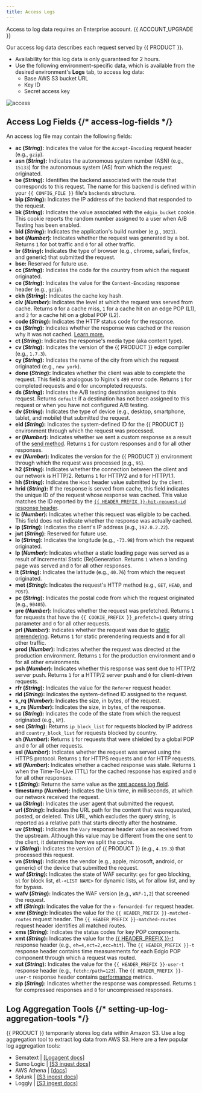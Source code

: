 ```yaml
---
title: Access Logs
---
```


<Callout type="info">

Access to log data requires an Enterprise account. {{ ACCOUNT_UPGRADE }}

</Callout>

Our access log data describes each request served by {{ PRODUCT }}.

- Availability for this log data is only guaranteed for 2 hours.
- Use the following environment-specific data, which is available from the desired environment's **Logs** tab, to access log data:
  - Base AWS S3 bucket URL
  - Key ID
  - Secret access key

![access](/images/logs/access.png)

## Access Log Fields {/* access-log-fields */}

An access log file may contain the following fields:

- **ac (_String_):** <a id="ac" /> Indicates the value for the `Accept-Encoding` request header (e.g., `gzip`).
- **asn (_String_):** <a id="asn" /> Indicates the autonomous system number (ASN) (e.g., `15133`) for the autonomous system (AS) from which the request originated.
- **be (_String_):** <a id="be" /> Identifies the backend associated with the route that corresponds to this request. The name for this backend is defined within your `{{ CONFIG_FILE }}` file's `backends` structure.
- **bip (_String_):** <a id="bip" /> Indicates the IP address of the backend that responded to the request.
- **bk (_String_):** <a id="bk" /> Indicates the value associated with the `edgio_bucket` cookie. This cookie reports the random number assigned to a user when A/B Testing has been enabled.
- **bld (_String_):** <a id="bld" /> Indicates the application's build number (e.g., `1021`).
- **bot (_Number_):** <a id="bot" /> Indicates whether the request was generated by a bot. Returns `1` for bot traffic and `0` for all other traffic.
- **br (_String_):** <a id="br" /> Indicates the type of browser (e.g., chrome, safari, firefox, and generic) that submitted the request.
- **bse:** <a id="bse" /> Reserved for future use.
- **cc (_String_):** <a id="cc" /> Indicates the code for the country from which the request originated.
- **ce (_String_):** <a id="ce" /> Indicates the value for the `Content-Encoding` response header (e.g., `gzip`).
- **ckh (_String_):** <a id="ckh" /> Indicates the cache key hash.
- **clv (_Number_):** <a id="clv" /> Indicates the level at which the request was served from cache. Returns `0` for a cache miss, `1` for a cache hit on an edge POP (L1), and `2` for a cache hit on a global POP (L2).
- **code (_String_):** <a id="code" /> Indicates the HTTP status code for the response.
- **cs (_String_):** <a id="cs" /> Indicates whether the response was cached or the reason why it was not cached. <Condition version="<=6">[Learn more.](/guides/performance/caching#why-is-my-response-not-being-cached)</Condition>
- **ct (_String_):** <a id="ct" /> Indicates the response's media type (aka content type).
- **cv (_String_):** <a id="cv" /> Indicates the version of the {{ PRODUCT }} edge compiler (e.g., `1.7.3`).
- **cy (_String_):** <a id="cy" /> Indicates the name of the city from which the request originated (e.g., `new york`).
- **done (_String_):** <a id="done" /> Indicates whether the client was able to complete the request. This field is analogous to Nginx's `499` error code. Returns `1` for completed requests and `0` for uncompleted requests.
- **ds (_String_):** <a id="ds" /> Indicates the A/B testing destination assigned to this request. Returns `default` if a destination has not been assigned to this request or when you have not configured A/B testing.
- **dv (_String_):** <a id="dv" /> Indicates the type of device (e.g., desktop, smartphone, tablet, and mobile) that submitted the request.
- **eid (_String_):** <a id="eid" /> Indicates the system-defined ID for the {{ PRODUCT }} environment through which the request was processed.
- **er (_Number_):** <a id="er" /> Indicates whether we sent a custom response as a result of the [send method](/guides/performance/cdn_as_code#route-execution). Returns `1` for custom responses and `0` for all other responses.
- **ev (_Number_):** <a id="ev" /> Indicates the version for the {{ PRODUCT }} environment through which the request was processed (e.g., `95`).
- **h2 (_String_):** <a id="h2" /> Indicates whether the connection between the client and our network is HTTP/2. Returns `1` for HTTP/2 and `0` for HTTP/1.1.
- **hh (_String_):** <a id="hh" /> Indicates the `Host` header value submitted by the client.
- **hrid (_String_):** <a id="hrid" /> If the response is served from cache, this field indicates the unique ID of the request whose response was cached. This value matches the ID reported by the [`{{ HEADER_PREFIX }}-hit-request-id` response header](/guides/performance/response#reserved-response-headers).
- **ic (_Number_):** <a id="ic" /> Indicates whether this request was eligible to be cached. This field does not indicate whether the response was actually cached.
- **ip (_String_):** <a id="ip" /> Indicates the client's IP address (e.g., `192.0.2.22`).
- **jwt (_String_):** <a id="jwt" /> Reserved for future use.
- **lo (_String_):** <a id="lo" /> Indicates the longitude (e.g., `-73.98`) from which the request originated.
- **lp (_Number_):** <a id="lp" /> Indicates whether a static loading page was served as a result of Incremental Static (Re)Generation. Returns `1` when a landing page was served and `0` for all other responses.
- **lt (_String_):** <a id="lt" /> Indicates the latitude (e.g., `40.76`) from which the request originated.
- **met (_String_):** <a id="met" /> Indicates the request's HTTP method (e.g., `GET`, `HEAD`, and `POST`).
- **pc (_String_):** <a id="pc" /> Indicates the postal code from which the request originated (e.g., `90405`).
- **pre (_Number_):** <a id="pre" /> Indicates whether the request was prefetched. Returns `1` for requests that have the `{{ COOKIE_PREFIX }}_prefetch=1` query string parameter and `0` for all other requests.
- **prl (_Number_):** <a id="prl" /> Indicates whether the request was due to [static prerendering](/guides/performance/static_prerendering). Returns `1` for static prerendering requests and `0` for all other traffic.
- **prod (_Number_):** <a id="prod" /> Indicates whether the request was directed at the production environment. Returns `1` for the production environment and `0` for all other environments.
- **psh (_Number_):** <a id="psh" /> Indicates whether this response was sent due to HTTP/2 server push. Returns `1` for a HTTP/2 server push and `0` for client-driven requests.
- **rfr (_String_):** <a id="rfr" /> Indicates the value for the `Referer` request header.
- **rid (_String_):** <a id="rid" /> Indicates the system-defined ID assigned to the request.
- **s_rq (_Number_):** <a id="s_rq" /> Indicates the size, in bytes, of the request.
- **s_rs (_Number_):** <a id="s_rs" /> Indicates the size, in bytes, of the response.
- **sc (_String_):** <a id="sc" /> Indicates the code of the state from which the request originated (e.g., `NY`).
- **sec (_String_):** <a id="sec" /> Returns `ip_block_list` for requests blocked by IP address and `country_block_list` for requests blocked by country.
- **sh (_Number_):** <a id="sh" /> Returns `1` for requests that were shielded by a global POP and `0` for all other requests.
- **ssl (_Number_):** <a id="ssl" /> Indicates whether the request was served using the HTTPS protocol. Returns `1` for HTTPS requests and `0` for HTTP requests.
- **stl (_Number_):** <a id="stl" /> Indicates whether a cached response was stale. Returns `1` when the Time-To-Live (TTL) for the cached response has expired and `0` for all other responses.
- **t (_String_):** <a id="t" /> Returns the same value as the [xmt access log field](#xmt).
- **timestamp (_Number_):** <a id="timestamp" /> Indicates the Unix time, in milliseconds, at which our network received the request.
- **ua (_String_):** <a id="ua" /> Indicates the user agent that submitted the request.
- **url (_String_):** <a id="url" /> Indicates the URL path for the content that was requested, posted, or deleted. This URL, which excludes the query string, is reported as a relative path that starts directly after the hostname.
- **uv (_String_):** <a id="uv" /> Indicates the `Vary` response header value as received from the upstream. Although this value may be different from the one sent to the client, it determines how we split the cache.
- **v (_String_):** <a id="v" /> Indicates the version of {{ PRODUCT }} (e.g., `4.19.3`) that processed this request.
- **vn (_String_):** <a id="vn" /> Indicates the vendor (e.g., apple, microsoft, android, or generic) of the device that submitted the request.
- **waf (_String_):** <a id="waf" /> Indicates the state of WAF security: `geo` for geo blocking, `bl` for block list, `dl-<LIST NAME>` for dynamic lists, `wl` for allow list, and `by` for bypass.
- **wafv (_String_):** <a id="wafv" /> Indicates the WAF version (e.g., `WAF-1,2`) that screened the request.
- **xff (_String_):** <a id="xff" /> Indicates the value for the `x-forwarded-for` request header.
- **xmr (_String_):** <a id="xmr" /> Indicates the value for the `{{ HEADER_PREFIX }}-matched-routes` request header. The `{{ HEADER_PREFIX }}-matched-routes` request header identifies all matched routes.
- **xms (_String_):** <a id="xms" /> Indicates the status codes for key POP components.
- **xmt (_String_):** <a id="xmt" /> Indicates the value for the [{{ HEADER_PREFIX }}-t](/guides/performance/response#-t-response-header) response header (e.g., `eh=4,ect=2,ecc=hit`). The `{{ HEADER_PREFIX }}-t` response header contains time measurements for each Edgio POP component through which a request was routed.
- **xut (_String_):** <a id="xut" /> Indicates the value for the `{{ HEADER_PREFIX }}-user-t` response header (e.g., `fetch:/path=123`). The `{{ HEADER_PREFIX }}-user-t` response header contains [performance](/guides/performance) metrics.
- **zip (_String_):** <a id="zip" /> Indicates whether the response was compressed. Returns `1` for compressed responses and `0` for uncompressed responses.

## Log Aggregation Tools {/* setting-up-log-aggregation-tools */}

{{ PRODUCT }} temporarily stores log data within Amazon S3. Use a log aggregation tool to extract log data from AWS S3. Here are a few popular log aggregation tools:

- Sematext | [[Logagent docs]](https://sematext.com/docs/logagent/)
- Sumo Logic | [[S3 ingest docs]](https://help.sumologic.com/03Send-Data/Sources/02Sources-for-Hosted-Collectors/Amazon-Web-Services/AWS-S3-Source)
- AWS Athena | [[docs]](https://aws.amazon.com/blogs/big-data/analyzing-data-in-s3-using-amazon-athena/)
- Splunk | [[S3 ingest docs]](https://docs.splunk.com/Documentation/AddOns/released/AWS/S3)
- Loggly | [[S3 ingest docs]](https://documentation.solarwinds.com/en/Success_Center/loggly/Content/admin/s3-ingestion-auto.htm)
